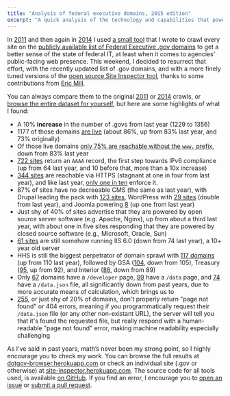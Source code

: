 ```yaml
---
title: "Analysis of federal executive domains, 2015 edition"
excerpt: "A quick analysis of the technology and capabilities that power each federal executive domain such as non-www, SSL, and IPv6 support, or what server/cms they use"
---
```


In [2011](http://ben.balter.com/2011/09/07/analysis-of-federal-executive-domains/) and then again in [2014](http://ben.balter.com/2014/07/07/analysis-of-federal-executive-domains-part-deux/) I used
[a small tool](https://github.com/benbalter/site-inspector) that I wrote to crawl every site on the [publicly available list of Federal Executive .gov domains](https://github.com/GSA/data/tree/gh-pages/dotgov-domains) to get a better sense of the state of federal IT, at least when it comes to agencies' public-facing web presence. This weekend, I decided to resurrect that effort, with the recently updated list of .gov domains, and with a more finely tuned versions of the [open source Site Inspector tool](https://github.com/benbalter/site-inspector), thanks to some contributions from [Eric Mill](https://konklone.com/).

You can always compare them to the original [2011](http://ben.balter.com/2011/09/07/analysis-of-federal-executive-domains/) or [2014](http://ben.balter.com/2014/07/07/analysis-of-federal-executive-domains-part-deux/) crawls, or [browse the entire dataset for yourself](https://dotgov-browser.herokuapp.com), but here are some highlights of what I found:

* A 10% **increase** in the number of .govs from last year (1229 to 1356)
* 1177 of those domains [are live](https://dotgov-browser.herokuapp.com/domains?up=true) (about 86%, up from 83% last year, and 73% originally)
* Of those live domains [only 75% are reachable without the `www.` prefix](https://dotgov-browser.herokuapp.com/domains?root=true&up=true), down from 83% last year
* [722 sites](https://dotgov-browser.herokuapp.com/domains?ipv6=true) return an `AAAA` record, the first step towards IPv6 compliance (up from 64 last year, and 10 before that, more than a 10x increase)
* [344 sites](https://dotgov-browser.herokuapp.com/domains?https=true) are reachable via HTTPS (stagnant at one in four from last year), and like last year, [only one in ten](https://dotgov-browser.herokuapp.com/domains?canonically_https=true&https=true) enforce it.
* 87% of sites have no decreeable CMS (the same as last year), with Drupal leading the pack with [123 sites](https://dotgov-browser.herokuapp.com/domains?content_management_system=drupal), WordPress with [29 sites](https://dotgov-browser.herokuapp.com/domains?content_management_system=wordpress) (double from last year), and Joomla powering [8](https://dotgov-browser.herokuapp.com/domains?content_management_system=joomla) (up one from last year)
* Just shy of 40% of sites advertise that they are powered by open source server software (e.g. Apache, Nginx), up from about a third last year, with about one in five sites responding that they are powered by closed source software (e.g., Microsoft, Oracle, Sun)
* [61 sites](https://dotgov-browser.herokuapp.com/domains?server=Microsoft-IIS%2F6.0) are still somehow running IIS 6.0 (down from 74 last year), a 10+ year old server
* HHS is still the biggest perpetrator of domain sprawl with [117 domains](https://dotgov-browser.herokuapp.com/domains?agency=department-of-health-and-human-services) (up from 110 last year), followed by GSA ([104](https://dotgov-browser.herokuapp.com/domains?agency=general-services-administration), down from 105), Treasury ([95](https://dotgov-browser.herokuapp.com/domains?agency=department-of-the-treasury), up from 92), and Interior ([86](https://dotgov-browser.herokuapp.com/domains?agency=department-of-the-interior), down from 89)
* Only [67](https://dotgov-browser.herokuapp.com/domains?slash_developer=true&proper_404s=true) domains have a `/developer` page, [99](https://dotgov-browser.herokuapp.com/domains?slash_data=true&proper_404s=true) have a `/data` page, and [74](https://dotgov-browser.herokuapp.com/domains?data_dot_json=true&proper_404s=true) have a `/data.json` file, all significantly down from past years, due to more accurate means of calculation, which brings us to
* [255](https://dotgov-browser.herokuapp.com/domains?proper_404s=false), or just shy of 20% of domains, don't properly return "page not found" or 404 errors, meaning if you programmatically request their `/data.json` file (or any other non-existant URL), the server will tell you that it's found the requested file, but really respond with a human-readable "page not found" error, making machine readability especially challenging

As I've said in past years, math’s never been my strong point, so I highly encourage you to check my work. You can browse the full results at [dotgov-browser.herokuapp.com](https://dotgov-browser.herokuapp.com) or check an individual site (.gov or otherwise) at [site-inspector.herokuapp.com](https://site-inspector.herokuapp.com). The source code for all tools used, is available [on GitHub](https://github.com/benbalter/site-inspector). If you find an error, I encourage you to [open an issue](https://github.com/benbalter/site-inspector/issues/new) or [submit a pull request](https://guides.github.com/introduction/flow/).
